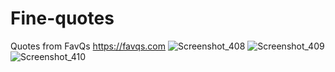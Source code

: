 # Fine-quotes
Quotes from FavQs https://favqs.com
![Screenshot_408](https://user-images.githubusercontent.com/64974010/235493364-49d12d58-6336-47bd-881a-528072bbdf85.png)
![Screenshot_409](https://user-images.githubusercontent.com/64974010/235493397-313ed6db-65ce-4453-bc47-cdd75bf2779d.png)
![Screenshot_410](https://user-images.githubusercontent.com/64974010/235493400-e2316bd4-b823-46a9-834e-4733993d62da.png)
